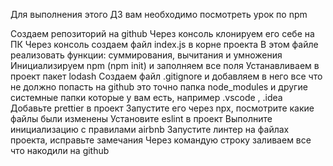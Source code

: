 Для выполнения этого ДЗ вам необходимо посмотреть урок по npm

Создаем репозиторий на github
Через консоль клонируем его себе на ПК
Через консоль создаем файл index.js в корне проекта
В этом файле реализовать функции: суммирования, вычитания и умножения
Инициализируем npm (npm init) и заполняем все поля
Устанавливаем в проект пакет lodash
Создаем файл .gitignore и добавляем в него все что не должно попасть на github это точно папка node_modules и другие
системные папки которые у вам есть, например .vscode , .idea
Добавьте prettier в проект
Запустите его через npx, посмотрите какие файлы были изменены
Установите eslint в проект
Выполните инициализацию с правилами airbnb
Запустите линтер на файлах проекта, исправьте замечания
Через командую строку заливаем все что накодили на github
